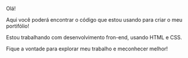 Olá!

Aqui você poderá encontrar o código que estou usando para criar o meu portifólio!

Estou trabalhando com desenvolvimento fron-end, usando HTML e CSS.

Fique a vontade para explorar meu trabalho e meconhecer melhor!
